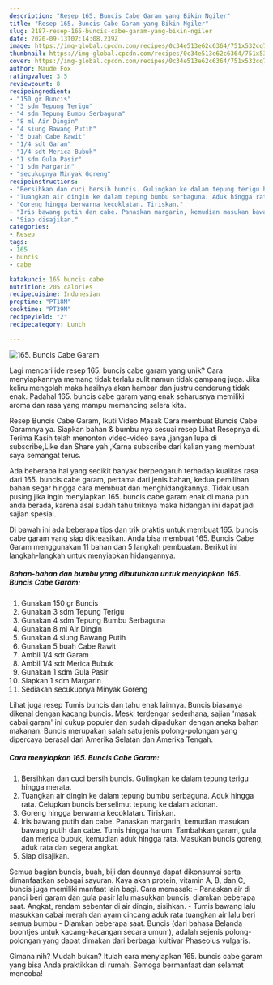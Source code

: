 ```yaml
---
description: "Resep 165. Buncis Cabe Garam yang Bikin Ngiler"
title: "Resep 165. Buncis Cabe Garam yang Bikin Ngiler"
slug: 2187-resep-165-buncis-cabe-garam-yang-bikin-ngiler
date: 2020-09-13T07:14:08.239Z
image: https://img-global.cpcdn.com/recipes/0c34e513e62c6364/751x532cq70/165-buncis-cabe-garam-foto-resep-utama.jpg
thumbnail: https://img-global.cpcdn.com/recipes/0c34e513e62c6364/751x532cq70/165-buncis-cabe-garam-foto-resep-utama.jpg
cover: https://img-global.cpcdn.com/recipes/0c34e513e62c6364/751x532cq70/165-buncis-cabe-garam-foto-resep-utama.jpg
author: Maude Fox
ratingvalue: 3.5
reviewcount: 8
recipeingredient:
- "150 gr Buncis"
- "3 sdm Tepung Terigu"
- "4 sdm Tepung Bumbu Serbaguna"
- "8 ml Air Dingin"
- "4 siung Bawang Putih"
- "5 buah Cabe Rawit"
- "1/4 sdt Garam"
- "1/4 sdt Merica Bubuk"
- "1 sdm Gula Pasir"
- "1 sdm Margarin"
- "secukupnya Minyak Goreng"
recipeinstructions:
- "Bersihkan dan cuci bersih buncis. Gulingkan ke dalam tepung terigu hingga merata."
- "Tuangkan air dingin ke dalam tepung bumbu serbaguna. Aduk hingga rata. Celupkan buncis berselimut tepung ke dalam adonan."
- "Goreng hingga berwarna kecoklatan. Tiriskan."
- "Iris bawang putih dan cabe. Panaskan margarin, kemudian masukan bawang putih dan cabe. Tumis hingga harum. Tambahkan garam, gula dan merica bubuk, kemudian aduk hingga rata. Masukan buncis goreng, aduk rata dan segera angkat."
- "Siap disajikan."
categories:
- Resep
tags:
- 165
- buncis
- cabe

katakunci: 165 buncis cabe 
nutrition: 205 calories
recipecuisine: Indonesian
preptime: "PT18M"
cooktime: "PT39M"
recipeyield: "2"
recipecategory: Lunch

---
```



![165. Buncis Cabe Garam](https://img-global.cpcdn.com/recipes/0c34e513e62c6364/751x532cq70/165-buncis-cabe-garam-foto-resep-utama.jpg)

Lagi mencari ide resep 165. buncis cabe garam yang unik? Cara menyiapkannya memang tidak terlalu sulit namun tidak gampang juga. Jika keliru mengolah maka hasilnya akan hambar dan justru cenderung tidak enak. Padahal 165. buncis cabe garam yang enak seharusnya memiliki aroma dan rasa yang mampu memancing selera kita.

Resep Buncis Cabe Garam, Ikuti Video Masak Cara membuat Buncis Cabe Garamnya ya. Siapkan bahan &amp; bumbu nya sesuai resep Lihat Resepnya di. Terima Kasih telah menonton video-video saya ,jangan lupa di subscribe,Like dan Share yah ,Karna subscribe dari kalian yang membuat saya semangat terus.

Ada beberapa hal yang sedikit banyak berpengaruh terhadap kualitas rasa dari 165. buncis cabe garam, pertama dari jenis bahan, kedua pemilihan bahan segar hingga cara membuat dan menghidangkannya. Tidak usah pusing jika ingin menyiapkan 165. buncis cabe garam enak di mana pun anda berada, karena asal sudah tahu triknya maka hidangan ini dapat jadi sajian spesial.


Di bawah ini ada beberapa tips dan trik praktis untuk membuat 165. buncis cabe garam yang siap dikreasikan. Anda bisa membuat 165. Buncis Cabe Garam menggunakan 11 bahan dan 5 langkah pembuatan. Berikut ini langkah-langkah untuk menyiapkan hidangannya.

<!--inarticleads1-->

##### Bahan-bahan dan bumbu yang dibutuhkan untuk menyiapkan 165. Buncis Cabe Garam:

1. Gunakan 150 gr Buncis
1. Gunakan 3 sdm Tepung Terigu
1. Gunakan 4 sdm Tepung Bumbu Serbaguna
1. Gunakan 8 ml Air Dingin
1. Gunakan 4 siung Bawang Putih
1. Gunakan 5 buah Cabe Rawit
1. Ambil 1/4 sdt Garam
1. Ambil 1/4 sdt Merica Bubuk
1. Gunakan 1 sdm Gula Pasir
1. Siapkan 1 sdm Margarin
1. Sediakan secukupnya Minyak Goreng


Lihat juga resep Tumis buncis dan tahu enak lainnya. Buncis biasanya dikenal dengan kacang buncis. Meski terdengar sederhana, sajian &#39;masak cabai garam&#39; ini cukup populer dan sudah dipadukan dengan aneka bahan makanan. Buncis merupakan salah satu jenis polong-polongan yang dipercaya berasal dari Amerika Selatan dan Amerika Tengah. 

<!--inarticleads2-->

##### Cara menyiapkan 165. Buncis Cabe Garam:

1. Bersihkan dan cuci bersih buncis. Gulingkan ke dalam tepung terigu hingga merata.
1. Tuangkan air dingin ke dalam tepung bumbu serbaguna. Aduk hingga rata. Celupkan buncis berselimut tepung ke dalam adonan.
1. Goreng hingga berwarna kecoklatan. Tiriskan.
1. Iris bawang putih dan cabe. Panaskan margarin, kemudian masukan bawang putih dan cabe. Tumis hingga harum. Tambahkan garam, gula dan merica bubuk, kemudian aduk hingga rata. Masukan buncis goreng, aduk rata dan segera angkat.
1. Siap disajikan.


Semua bagian buncis, buah, biji dan daunnya dapat dikonsumsi serta dimanfaatkan sebagai sayuran. Kaya akan protein, vitamin A, B, dan C, buncis juga memiliki manfaat lain bagi. Cara memasak: - Panaskan air di panci beri garam dan gula pasir lalu masukkan buncis, diamkan beberapa saat. Angkat, rendam sebentar di air dingin, sisihkan. - Tumis bawang lalu masukkan cabai merah dan ayam cincang aduk rata tuangkan air lalu beri semua bumbu - Diamkan beberapa saat. Buncis (dari bahasa Belanda boontjes untuk kacang-kacangan secara umum), adalah sejenis polong-polongan yang dapat dimakan dari berbagai kultivar Phaseolus vulgaris. 

Gimana nih? Mudah bukan? Itulah cara menyiapkan 165. buncis cabe garam yang bisa Anda praktikkan di rumah. Semoga bermanfaat dan selamat mencoba!
